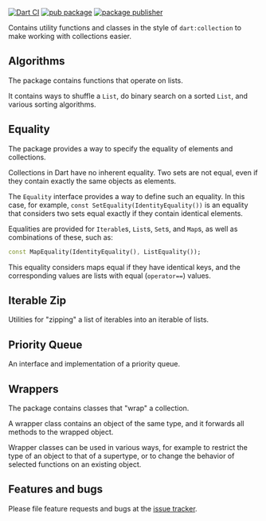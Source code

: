 [![Dart CI](https://github.com/dart-lang/core/actions/workflows/collection.yaml/badge.svg)](https://github.com/dart-lang/core/actions/workflows/collection.yaml)
[![pub package](https://img.shields.io/pub/v/collection.svg)](https://pub.dev/packages/collection)
[![package publisher](https://img.shields.io/pub/publisher/collection.svg)](https://pub.dev/packages/collection/publisher)

Contains utility functions and classes in the style of `dart:collection` to make
working with collections easier.

## Algorithms

The package contains functions that operate on lists.

It contains ways to shuffle a `List`, do binary search on a sorted `List`, and
various sorting algorithms.

## Equality

The package provides a way to specify the equality of elements and collections.

Collections in Dart have no inherent equality. Two sets are not equal, even
if they contain exactly the same objects as elements.

The `Equality` interface provides a way to define such an equality. In this
case, for example, `const SetEquality(IdentityEquality())` is an equality
that considers two sets equal exactly if they contain identical elements.

Equalities are provided for `Iterable`s, `List`s, `Set`s, and `Map`s, as well as
combinations of these, such as:

```dart
const MapEquality(IdentityEquality(), ListEquality());
```

This equality considers maps equal if they have identical keys, and the
corresponding values are lists with equal (`operator==`) values.

## Iterable Zip

Utilities for "zipping" a list of iterables into an iterable of lists.

## Priority Queue

An interface and implementation of a priority queue.

## Wrappers

The package contains classes that "wrap" a collection.

A wrapper class contains an object of the same type, and it forwards all
methods to the wrapped object.

Wrapper classes can be used in various ways, for example to restrict the type
of an object to that of a supertype, or to change the behavior of selected
functions on an existing object.

## Features and bugs

Please file feature requests and bugs at the [issue tracker][tracker].

[tracker]: https://github.com/dart-lang/collection/issues
